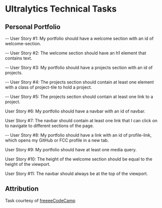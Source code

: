 # Ultralytics Technical Tasks

## Personal Portfolio

-- User Story #1: My portfolio should have a welcome section with an id of welcome-section.  

-- User Story #2: The welcome section should have an h1 element that contains text.  

-- User Story #3: My portfolio should have a projects section with an id of projects.  

-- User Story #4: The projects section should contain at least one element with a class of project-tile to hold a project.  

-- User Story #5: The projects section should contain at least one link to a project.  

User Story #6: My portfolio should have a navbar with an id of navbar.  

User Story #7: The navbar should contain at least one link that I can click on to navigate to different sections of the page.  

-- User Story #8: My portfolio should have a link with an id of profile-link, which opens my GitHub or FCC profile in a new tab.  

User Story #9: My portfolio should have at least one media query.  

User Story #10: The height of the welcome section should be equal to the height of the viewport.  

User Story #11: The navbar should always be at the top of the viewport.  

## Attribution

Task courtesy of [freeeeCodeCamp](https://www.freecodecamp.org/)